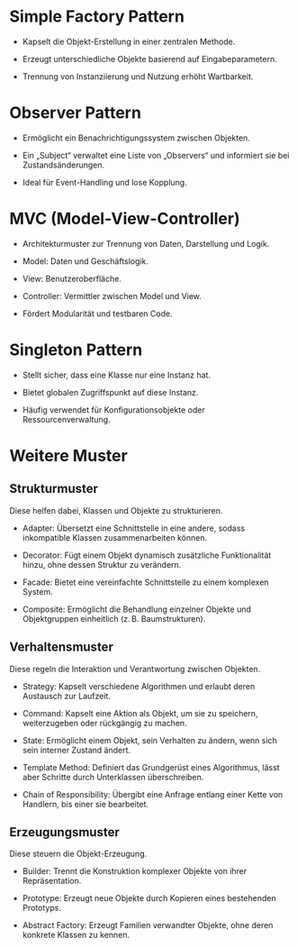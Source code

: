 # Simple Factory Pattern
- Kapselt die Objekt-Erstellung in einer zentralen Methode.

- Erzeugt unterschiedliche Objekte basierend auf Eingabeparametern.

- Trennung von Instanziierung und Nutzung erhöht Wartbarkeit.

# Observer Pattern
- Ermöglicht ein Benachrichtigungssystem zwischen Objekten.

- Ein „Subject“ verwaltet eine Liste von „Observers“ und informiert sie bei Zustandsänderungen.

- Ideal für Event-Handling und lose Kopplung.

# MVC (Model-View-Controller)
- Architekturmuster zur Trennung von Daten, Darstellung und Logik.

- Model: Daten und Geschäftslogik.

- View: Benutzeroberfläche.

- Controller: Vermittler zwischen Model und View.

- Fördert Modularität und testbaren Code.

# Singleton Pattern
- Stellt sicher, dass eine Klasse nur eine Instanz hat.

- Bietet globalen Zugriffspunkt auf diese Instanz.

- Häufig verwendet für Konfigurationsobjekte oder Ressourcenverwaltung.

# Weitere Muster

## Strukturmuster
Diese helfen dabei, Klassen und Objekte zu strukturieren.


- Adapter: Übersetzt eine Schnittstelle in eine andere, sodass inkompatible Klassen zusammenarbeiten können.

- Decorator: Fügt einem Objekt dynamisch zusätzliche Funktionalität hinzu, ohne dessen Struktur zu verändern.

- Facade: Bietet eine vereinfachte Schnittstelle zu einem komplexen System.

- Composite: Ermöglicht die Behandlung einzelner Objekte und Objektgruppen einheitlich (z. B. Baumstrukturen).

## Verhaltensmuster
Diese regeln die Interaktion und Verantwortung zwischen Objekten.


- Strategy: Kapselt verschiedene Algorithmen und erlaubt deren Austausch zur Laufzeit.

- Command: Kapselt eine Aktion als Objekt, um sie zu speichern, weiterzugeben oder rückgängig zu machen.

- State: Ermöglicht einem Objekt, sein Verhalten zu ändern, wenn sich sein interner Zustand ändert.

- Template Method: Definiert das Grundgerüst eines Algorithmus, lässt aber Schritte durch Unterklassen überschreiben.

- Chain of Responsibility: Übergibt eine Anfrage entlang einer Kette von Handlern, bis einer sie bearbeitet.

## Erzeugungsmuster
Diese steuern die Objekt-Erzeugung.


- Builder: Trennt die Konstruktion komplexer Objekte von ihrer Repräsentation.

- Prototype: Erzeugt neue Objekte durch Kopieren eines bestehenden Prototyps.

- Abstract Factory: Erzeugt Familien verwandter Objekte, ohne deren konkrete Klassen zu kennen.